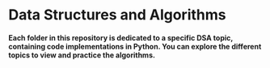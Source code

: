 # Data Structures and Algorithms

#### Each folder in this repository is dedicated to a specific DSA topic, containing code implementations in Python. You can explore the different topics to view and practice the algorithms.
